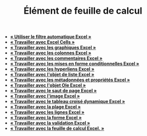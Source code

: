 ﻿---
title: Élément de feuille de calcul
second_title: Documen
type: docs
url: /fr/spreadsheet-elements/
keywords: Learn how to work with spreadsheet elements on Aspose Cells Cloud file
description: Apprenez à utiliser les éléments d'une feuille de calcul sur le fichier Cloud Aspose Cells. Le SDK prend en charge différents langages de développement, notamment Android, C#, Go, Java, NodeJS, Perl, PHP, Python, Ruby et Swift.
weight: 100
kwords: Excel, Office Cloud, REST API, Tableur, PDF, CSV, Json, Markdown, Fichiers et Stockage
---
- **[« Utiliser le filtre automatique Excel »](https://docs.aspose.cloud/cells/autofilter/)**
- **[« Travailler avec Excel Cells »](https://docs.aspose.cloud/cells/working-with-cells/)**
- **[« Travailler avec les graphiques Excel »](https://docs.aspose.cloud/cells/charts/)**
- **[« Travailler avec les colonnes Excel »](https://docs.aspose.cloud/cells/columns/)**
- **[« Travailler avec les commentaires Excel »](https://docs.aspose.cloud/cells/comments/)**
- **[« Travailler avec les mises en forme conditionnelles Excel »](https://docs.aspose.cloud/cells/conditional-formattings/)**
- **[« Travailler avec les hyperliens Excel »](https://docs.aspose.cloud/cells/hyperlinks/)**
- **[« Travailler avec l'objet de liste Excel »](https://docs.aspose.cloud/cells/list-objects/)**
- **[« Travailler avec les métadonnées et propriétés Excel »](https://docs.aspose.cloud/cells/metadata/)**
- **[« Travailler avec l'objet Ole Excel »](https://docs.aspose.cloud/cells/oleobjects/)**
- **[« Travailler avec le saut de page Excel »](https://docs.aspose.cloud/cells/working-with-pagebreaks/)**
- **[« Travailler avec l'image Excel »](https://docs.aspose.cloud/cells/pictures/)**
- **[« Travailler avec le tableau croisé dynamique Excel »](https://docs.aspose.cloud/cells/pivottables/)**
- **[« Travailler avec la plage Excel »](https://docs.aspose.cloud/cells/ranges/)**
- **[« Travailler avec les lignes Excel »](https://docs.aspose.cloud/cells/rows/)**
- **[« Travailler avec la forme Excel »](https://docs.aspose.cloud/cells/shapes/)**
- **[« Travailler avec la validation Excel »](https://docs.aspose.cloud/cells/validations/)**
- **[« Travailler avec la feuille de calcul Excel. »](https://docs.aspose.cloud/cells/worksheets/)**
